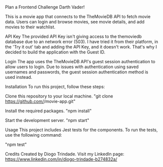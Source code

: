 Plan a Frontend Challenge Darth Vader!

This is a movie app that connects to the TheMovieDB API to fetch movie data. Users can login and browse movies, see movie details, and add movies to their watchlist.

API Key
The provided API Key isn't giving access to the themoviedb database due to an network error (503). I have tried it from their platform, in the 'Try it out' tab and adding the API Key, and it doesn't work. That's why I decided to build the application with the Guest ID.

Login
The app uses the TheMovieDB API's guest session authentication to allow users to login. Due to issues with authentication using saved usernames and passwords, the guest session authentication method is used instead.

Installation
To run this project, follow these steps:

Clone this repository to your local machine.
"git clone https://github.com/<username>/movie-app.git"

Install the required packages.
"npm install"

Start the development server.
"npm start"

Usage
This project includes Jest tests for the components. To run the tests, use the following command:

"npm test"

Credits
Created by Diogo Trindade. Visit my LinkedIn page: https://www.linkedin.com/in/diogo-trindade-b274832a/